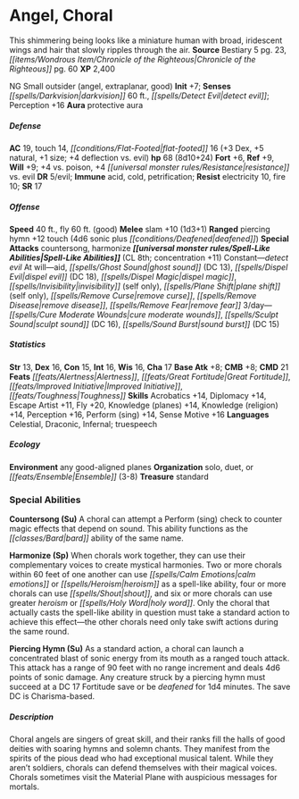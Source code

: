 ﻿---
cssclass: [monsters]
title1: Angel, Choral
desc_short: This shimmering being looks like a miniature human with broad, iridescent
  wings and hair that slowly ripples through the air.
title2: Choral
CR: 6
sources:
- name: Bestiary 5
  page: 23
  link: http://paizo.com/products/btpy9g9x?Pathfinder-Roleplaying-Game-Bestiary-5
- name: Chronicle of the Righteous
  page: 60
  link: http://paizo.com/products/btpy8xe9?Pathfinder-Campaign-Setting-Chronicle-of-the-Righteous
XP: 2400
alignment: NG
size: Small
type: outsider
subtypes:
- angel
- extraplanar
- good
initiative:
  bonus: 7
senses:
  darkvision: 60
  detect evil: true
auras:
- name: protective aura
AC:
  AC: 19
  touch: 14
  flat_footed: 16
  components:
    dex: 3
    natural: 5
    size: 1
    deflection vs. evil: 4
HP:
  HP: 68
  long: 8d10+24
saves:
  fort: 6
  ref: 9
  will: 9
  other: +4 vs. poison, +4 resistance vs. evil
DR:
- amount: 5
  weakness: evil
immunities:
- acid
- cold
- petrification
resistances:
  electricity: 10
  fire: 10
SR: 17
speeds:
  base: 40
  fly: 60
  fly_maneuverability: good
attacks:
  melee:
  - - text: slam +10 (1d3+1)
      entries:
      - - damage: 1d3+1
      attack: slam
      bonus:
      - 10
  ranged:
  - - text: piercing hymn +12 touch (4d6 sonic plus deafened)
      entries:
      - - damage: 4d6
          type: sonic
        - effect: deafened
      attack: piercing hymn
      bonus:
      - 12
      touch: true
  special:
  - countersong
  - harmonize
spell_like_abilities:
  entries:
  - name: detect evil
    source: default
    freq: Constant
  - name: aid
    source: default
    freq: At will
  - name: ghost sound
    source: default
    freq: At will
    DC: 13
  - name: dispel evil
    source: default
    freq: At will
    DC: 18
  - name: dispel magic
    source: default
    freq: At will
  - name: invisibility
    source: default
    freq: At will
    other: self only
  - name: plane shift
    source: default
    freq: At will
    other: self only
  - name: remove curse
    source: default
    freq: At will
  - name: remove disease
    source: default
    freq: At will
  - name: remove fear
    source: default
    freq: At will
  - name: cure moderate wounds
    source: default
    freq: 3/day
  - name: sculpt sound
    source: default
    freq: 3/day
    DC: 16
  - name: sound burst
    source: default
    freq: 3/day
    DC: 15
  sources:
  - name: default
    CL: 8
    concentration: 11
ability_scores:
  STR: 13
  DEX: 16
  CON: 15
  INT: 16
  WIS: 16
  CHA: 17
BAB: 8
CMB: 8
CMD: 21
feats:
- name: Alertness
- name: Great Fortitude
- name: Improved Initiative
- name: Toughness
skills:
  Acrobatics: 14
  Diplomacy: 14
  Escape Artist: 11
  Fly: 20
  Knowledge (planes): 14
  Knowledge (religion): 14
  Perception: 16
  Perform (sing): 14
  Sense Motive: 16
languages:
- Celestial
- Draconic
- Infernal
- truespeech
ecology:
  environment: any good-aligned planes
  organization: solo, duet, or Ensemble (3-8)
  treasure_type: standard
special_abilities:
  Countersong (Su): A choral can attempt a Perform (sing) check to counter magic effects
    that depend on sound. This ability functions as the bard ability of the same name.
  Harmonize (Sp): When chorals work together, they can use their complementary voices
    to create mystical harmonies. Two or more chorals within 60 feet of one another
    can use calm emotions or heroism as a spell-like ability, four or more chorals
    can use shout, and six or more chorals can use greater heroism or holy word. Only
    the choral that actually casts the spell-like ability in question must take a
    standard action to achieve this effect-the other chorals need only take swift
    actions during the same round.
  Piercing Hymn (Su): As a standard action, a choral can launch a concentrated blast
    of sonic energy from its mouth as a ranged touch attack. This attack has a range
    of 90 feet with no range increment and deals 4d6 points of sonic damage. Any creature
    struck by a piercing hymn must succeed at a DC 17 Fortitude save or be deafened
    for 1d4 minutes. The save DC is Charisma-based.
desc_long: Choral angels are singers of great skill, and their ranks fill the halls
  of good deities with soaring hymns and solemn chants. They manifest from the spirits
  of the pious dead who had exceptional musical talent. While they aren't soldiers,
  chorals can defend themselves with their magical voices. Chorals sometimes visit
  the Material Plane with auspicious messages for mortals.

---

# Angel, Choral
This shimmering being looks like a miniature human with broad, iridescent wings and hair that slowly ripples through the air.
**Source** Bestiary 5 pg. 23, _[[items/Wondrous Item/Chronicle of the Righteous|Chronicle of the Righteous]]_ pg. 60
**XP** 2,400

NG Small outsider (angel, extraplanar, good)
**Init** +7; **Senses** _[[spells/Darkvision|darkvision]]_ 60 ft., _[[spells/Detect Evil|detect evil]]_; Perception +16
**Aura** protective aura

##### Defense

**AC** 19, touch 14, _[[conditions/Flat-Footed|flat-footed]]_ 16 (+3 Dex, +5 natural, +1 size; +4 deflection vs. evil)
**hp** 68 (8d10+24)
**Fort** +6, **Ref** +9, **Will** +9; +4 vs. poison, +4 _[[universal monster rules/Resistance|resistance]]_ vs. evil
**DR** 5/evil; **Immune** acid, cold, petrification; **Resist** electricity 10, fire 10; **SR** 17

##### Offense
**Speed** 40 ft., fly 60 ft. (good)
**Melee** slam +10 (1d3+1)
**Ranged** piercing hymn +12 touch (4d6 sonic plus _[[conditions/Deafened|deafened]]_)
**Special Attacks** countersong, harmonize
**_[[universal monster rules/Spell-Like Abilities|Spell-Like Abilities]]_** (CL 8th; concentration +11)
Constant—_detect evil_
At will—aid, _[[spells/Ghost Sound|ghost sound]]_ (DC 13), _[[spells/Dispel Evil|dispel evil]]_ (DC 18), _[[spells/Dispel Magic|dispel magic]]_, _[[spells/Invisibility|invisibility]]_ (self only), _[[spells/Plane Shift|plane shift]]_ (self only), _[[spells/Remove Curse|remove curse]]_, _[[spells/Remove Disease|remove disease]]_, _[[spells/Remove Fear|remove fear]]_
3/day—_[[spells/Cure Moderate Wounds|cure moderate wounds]]_, _[[spells/Sculpt Sound|sculpt sound]]_ (DC 16), _[[spells/Sound Burst|sound burst]]_ (DC 15)

##### Statistics
**Str** 13, **Dex** 16, **Con** 15, **Int** 16, **Wis** 16, **Cha** 17
**Base Atk** +8; **CMB** +8; **CMD** 21
**Feats** _[[feats/Alertness|Alertness]]_, _[[feats/Great Fortitude|Great Fortitude]]_, _[[feats/Improved Initiative|Improved Initiative]]_, _[[feats/Toughness|Toughness]]_
**Skills** Acrobatics +14, Diplomacy +14, Escape Artist +11, Fly +20, Knowledge (planes) +14, Knowledge (religion) +14, Perception +16, Perform (sing) +14, Sense Motive +16
**Languages** Celestial, Draconic, Infernal; truespeech

##### Ecology

**Environment** any good-aligned planes
**Organization** solo, duet, or _[[feats/Ensemble|Ensemble]]_ (3-8)
**Treasure** standard

### Special Abilities

**Countersong (Su)** A choral can attempt a Perform (sing) check to counter magic effects that depend on sound. This ability functions as the _[[classes/Bard|bard]]_ ability of the same name.

**Harmonize (Sp)** When chorals work together, they can use their complementary voices to create mystical harmonies. Two or more chorals within 60 feet of one another can use _[[spells/Calm Emotions|calm emotions]]_ or _[[spells/Heroism|heroism]]_ as a spell-like ability, four or more chorals can use _[[spells/Shout|shout]]_, and six or more chorals can use greater _heroism_ or _[[spells/Holy Word|holy word]]_. Only the choral that actually casts the spell-like ability in question must take a standard action to achieve this effect—the other chorals need only take swift actions during the same round.

**Piercing Hymn (Su)** As a standard action, a choral can launch a concentrated blast of sonic energy from its mouth as a ranged touch attack. This attack has a range of 90 feet with no range increment and deals 4d6 points of sonic damage. Any creature struck by a piercing hymn must succeed at a DC 17 Fortitude save or be _deafened_ for 1d4 minutes. The save DC is Charisma-based.

##### Description

Choral angels are singers of great skill, and their ranks fill the halls of good deities with soaring hymns and solemn chants. They manifest from the spirits of the pious dead who had exceptional musical talent. While they aren’t soldiers, chorals can defend themselves with their magical voices. Chorals sometimes visit the Material Plane with auspicious messages for mortals.